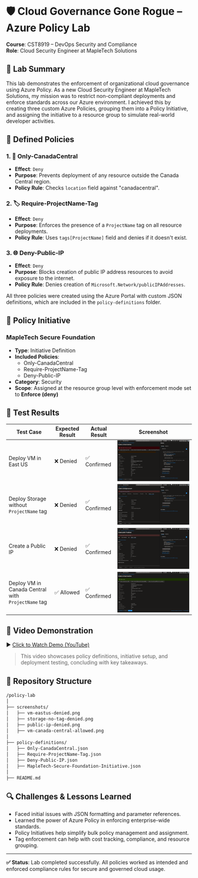 
# 🛡️ Cloud Governance Gone Rogue – Azure Policy Lab

**Course**: CST8919 – DevOps Security and Compliance  
**Role**: Cloud Security Engineer at MapleTech Solutions

## 📝 Lab Summary

This lab demonstrates the enforcement of organizational cloud governance using Azure Policy. As a new Cloud Security Engineer at MapleTech Solutions, my mission was to restrict non-compliant deployments and enforce standards across our Azure environment. I achieved this by creating three custom Azure Policies, grouping them into a Policy Initiative, and assigning the initiative to a resource group to simulate real-world developer activities.

## 🚧 Defined Policies

### 1. 📍 Only-CanadaCentral
- **Effect**: `Deny`
- **Purpose**: Prevents deployment of any resource outside the Canada Central region.
- **Policy Rule**: Checks `location` field against "canadacentral".

### 2. 🏷️ Require-ProjectName-Tag
- **Effect**: `Deny`
- **Purpose**: Enforces the presence of a `ProjectName` tag on all resource deployments.
- **Policy Rule**: Uses `tags[ProjectName]` field and denies if it doesn't exist.

### 3. 🌐 Deny-Public-IP
- **Effect**: `Deny`
- **Purpose**: Blocks creation of public IP address resources to avoid exposure to the internet.
- **Policy Rule**: Denies creation of `Microsoft.Network/publicIPAddresses`.

All three policies were created using the Azure Portal with custom JSON definitions, which are included in the `policy-definitions` folder.

## 🧵 Policy Initiative

### MapleTech Secure Foundation
- **Type**: Initiative Definition
- **Included Policies**:
  - Only-CanadaCentral
  - Require-ProjectName-Tag
  - Deny-Public-IP
- **Category**: Security
- **Scope**: Assigned at the resource group level with enforcement mode set to **Enforce (deny)**

## 🧪 Test Results

| Test Case                                        | Expected Result | Actual Result | Screenshot                |
|--------------------------------------------------|------------------|----------------|---------------------------|
| Deploy VM in East US                             | ❌ Denied         | ✅ Confirmed    | ![VM East US](screenshots/US-not-allowed.png) |
| Deploy Storage without `ProjectName` tag         | ❌ Denied         | ✅ Confirmed    | ![No Tag](screenshots/noTag.png) |
| Create a Public IP                               | ❌ Denied         | ✅ Confirmed    | ![Public IP](screenshots/publicIP-notallowed.png) |
| Deploy VM in Canada Central with `ProjectName` tag | ✅ Allowed        | ✅ Confirmed    | ![Valid VM](screenshots/Canada-allowed.png) |

## 🎥 Video Demonstration

▶️ [Click to Watch Demo (YouTube)](https://youtu.be/BH6m8XWg_z0)

> This video showcases policy definitions, initiative setup, and deployment testing, concluding with key takeaways.

## 📁 Repository Structure

```
/policy-lab
│
├── screenshots/
│   ├── vm-eastus-denied.png
│   ├── storage-no-tag-denied.png
│   ├── public-ip-denied.png
│   ├── vm-canada-central-allowed.png
│
├── policy-definitions/
│   ├── Only-CanadaCentral.json
│   ├── Require-ProjectName-Tag.json
│   ├── Deny-Public-IP.json
│   ├── MapleTech-Secure-Foundation-Initiative.json
│
├── README.md
```

## 🔍 Challenges & Lessons Learned

- Faced initial issues with JSON formatting and parameter references.
- Learned the power of Azure Policy in enforcing enterprise-wide standards.
- Policy Initiatives help simplify bulk policy management and assignment.
- Tag enforcement can help with cost tracking, compliance, and resource grouping.

---

**✅ Status**: Lab completed successfully. All policies worked as intended and enforced compliance rules for secure and governed cloud usage.
